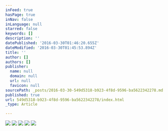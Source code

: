 ```yaml
---
inFeed: true
hasPage: true
inNav: false
inLanguage: null
starred: false
keywords: []
description: ''
datePublished: '2016-03-30T01:46:20.655Z'
dateModified: '2016-03-30T01:45:53.894Z'
title: ''
author: []
authors: []
publisher:
  name: null
  domain: null
  url: null
  favicon: null
sourcePath: _posts/2016-03-30-549d5318-b923-4f8d-9596-ba5622342278.md
published: true
url: 549d5318-b923-4f8d-9596-ba5622342278/index.html
_type: Article

---
```

![](https://the-grid-user-content.s3-us-west-2.amazonaws.com/dd487caf-6204-4ded-a290-f7f43b2bacc2.jpg)
![](https://the-grid-user-content.s3-us-west-2.amazonaws.com/fa5e4b83-5699-408b-b06c-6803c1381508.jpg)
![](https://the-grid-user-content.s3-us-west-2.amazonaws.com/06b5e723-bf4c-4a3a-8f4c-d00a87d5d031.jpg)
![](https://the-grid-user-content.s3-us-west-2.amazonaws.com/17d4a907-4533-48d1-88b6-b3a431ff16b6.jpg)
![](https://the-grid-user-content.s3-us-west-2.amazonaws.com/a92aa839-d607-4bf4-8afb-863122d2c0e2.jpg)